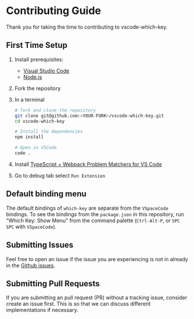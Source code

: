 # Contributing Guide

Thank you for taking the time to contributing to vscode-which-key.

## First Time Setup

1. Install prerequisites:
    - [Visual Studio Code](https://code.visualstudio.com/)
    - [Node.js](https://nodejs.org/)
2. Fork the repository
3. In a terminal

    ```sh
    # fork and clone the repository
    git clone git@github.com:<YOUR-FORK>/vscode-which-key.git
    cd vscode-which-key

    # Install the dependencies
    npm install

    # Open in VSCode
    code .
    ```

4. Install [TypeScript + Webpack Problem Matchers for VS Code](https://marketplace.visualstudio.com/items?itemName=eamodio.tsl-problem-matcher)
5. Go to debug tab select `Run Extension`

## Default binding menu

The default bindings of `which-key` are separate from the `VSpaceCode`
bindings. To see the bindings from the `package.json` in this repository, run
"Which Key: Show Menu" from the command palette (`Ctrl-Alt-P`, or `SPC SPC`
with `VSpaceCode`).

## Submitting Issues

Feel free to open an issue if the issue you are experiencing is not in already in the [Github issues](https://github.com/VSpaceCode/vscode-which-key/issues).

## Submitting Pull Requests

If you are submitting an pull request (PR) without a tracking issue, consider create an issue first. This is so that we can discuss different implementations if necessary.

